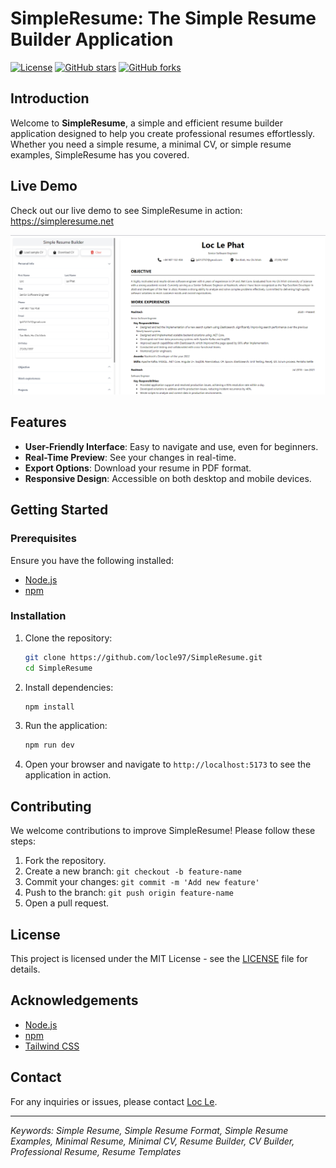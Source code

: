 # SimpleResume: The Simple Resume Builder Application

[![License](https://img.shields.io/github/license/locle97/SimpleResume)](LICENSE)
[![GitHub stars](https://img.shields.io/github/stars/locle97/SimpleResume)](https://github.com/locle97/SimpleResume/stargazers)
[![GitHub forks](https://img.shields.io/github/forks/locle97/SimpleResume)](https://github.com/locle97/SimpleResume/network)

## Introduction

Welcome to **SimpleResume**, a simple and efficient resume builder application designed to help you create professional resumes effortlessly. Whether you need a simple resume, a minimal CV, or simple resume examples, SimpleResume has you covered.

## Live Demo

Check out our live demo to see SimpleResume in action: https://simpleresume.net

![Simple resume screenshot](./docs/simple-resume-builder.png)

## Features

- **User-Friendly Interface**: Easy to navigate and use, even for beginners.
- **Real-Time Preview**: See your changes in real-time.
- **Export Options**: Download your resume in PDF format.
- **Responsive Design**: Accessible on both desktop and mobile devices.

## Getting Started

### Prerequisites

Ensure you have the following installed:

- [Node.js](https://nodejs.org/)
- [npm](https://www.npmjs.com/)

### Installation

1. Clone the repository:
    ```bash
    git clone https://github.com/locle97/SimpleResume.git
    cd SimpleResume
    ```

2. Install dependencies:
    ```bash
    npm install
    ```

3. Run the application:
    ```bash
    npm run dev
    ```

4. Open your browser and navigate to `http://localhost:5173` to see the application in action.

## Contributing

We welcome contributions to improve SimpleResume! Please follow these steps:

1. Fork the repository.
2. Create a new branch: `git checkout -b feature-name`
3. Commit your changes: `git commit -m 'Add new feature'`
4. Push to the branch: `git push origin feature-name`
5. Open a pull request.

## License

This project is licensed under the MIT License - see the [LICENSE](LICENSE) file for details.

## Acknowledgements

- [Node.js](https://nodejs.org/)
- [npm](https://www.npmjs.com/)
- [Tailwind CSS](https://tailwindcss.com/)

## Contact

For any inquiries or issues, please contact [Loc Le](mailto:lpl212757@gmail.com).

---

*Keywords: Simple Resume, Simple Resume Format, Simple Resume Examples, Minimal Resume, Minimal CV, Resume Builder, CV Builder, Professional Resume, Resume Templates*

